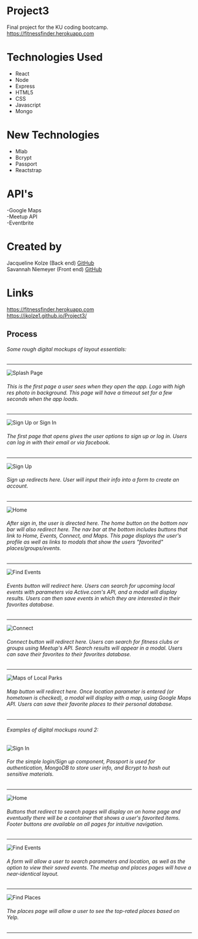 # Project3

Final project for the KU coding bootcamp.<br>
https://fitnessfinder.herokuapp.com

# Technologies Used <br>

- React <br>
- Node <br>
- Express <br>
- HTML5 <br>
- CSS <br>
- Javascript <br>
- Mongo <br>


# New Technologies

- Mlab <br>
- Bcrypt<br>
- Passport<br>
- Reactstrap <br>

# API's
-Google Maps <br>
-Meetup API <br>
-Eventbrite <br>

# Created by

Jacqueline Kolze (Back end) [GitHub](https://github.com/Jkolze1) <br>
Savannah Niemeyer (Front end) [GitHub](https://github.com/sniemeyer1)

# Links

https://fitnessfinder.herokuapp.com <br>
https://jkolze1.github.io/Project3/

## Process

###### Some rough digital mockups of layout essentials:

---

![Splash Page](/public/assets/images/mockups/SplashPage.png 'Splash Page')

###### This is the first page a user sees when they open the app. Logo with high res photo in background. This page will have a timeout set for a few seconds when the app loads.

---

![Sign Up or Sign In](/public/assets/images/mockups/SignUpSignIn.png 'Sign Up or Sign In')

###### The first page that opens gives the user options to sign up or log in. Users can log in with their email or via facebook.

---

![Sign Up](/public/assets/images/mockups/SignUpPage.png 'Sign Up')

###### Sign up redirects here. User will input their info into a form to create an account.

---

![Home](/public/assets/images/mockups/Userhome.png 'User Home')

###### After sign in, the user is directed here. The home button on the bottom nav bar will also redirect here. The nav bar at the bottom includes buttons that link to Home, Events, Connect, and Maps. This page displays the user's profile as well as links to modals that show the users "favorited" places/groups/events.

---

![Find Events](/public/assets/images/mockups/FindEvents.png 'Find Events')

###### Events button will redirect here. Users can search for upcoming local events with parameters via Active.com's API, and a modal will display results. Users can then save events in which they are interested in their favorites database.

---

![Connect](/public/assets/images/mockups/Connect.png 'Connect')

###### Connect button will redirect here. Users can search for fitness clubs or groups using Meetup's API. Search results will appear in a modal. Users can save their favorites to their favorites database.

---

![Maps of Local Parks](/public/assets/images/mockups/Maps.png 'Maps')

###### Map button will redirect here. Once location parameter is entered (or hometown is checked), a modal will display with a map, using Google Maps API. Users can save their favorite places to their personal database.

---

###### Examples of digital mockups round 2:

![Sign In](/public/assets/images/mockups2/signin.png 'sign in')

###### For the simple login/Sign up component, Passport is used for authentication, MongoDB to store user info, and Bcrypt to hash out sensitive materials.

---

![Home](/public/assets/images/mockups2/home.png 'home')

###### Buttons that redirect to search pages will display on on home page and eventually there will be a container that shows a user's favorited items. Footer buttons are available on all pages for intuitive navigation.

---

![Find Events](/public/assets/images/mockups2/findevents.png 'find events')

###### A form will allow a user to search parameters and location, as well as the option to view their saved events. The meetup and places pages will have a near-identical layout.

---

![Find Places](/public/assets/images/mockups2/places.png 'places')

###### The places page will allow a user to see the top-rated places based on Yelp.

---
